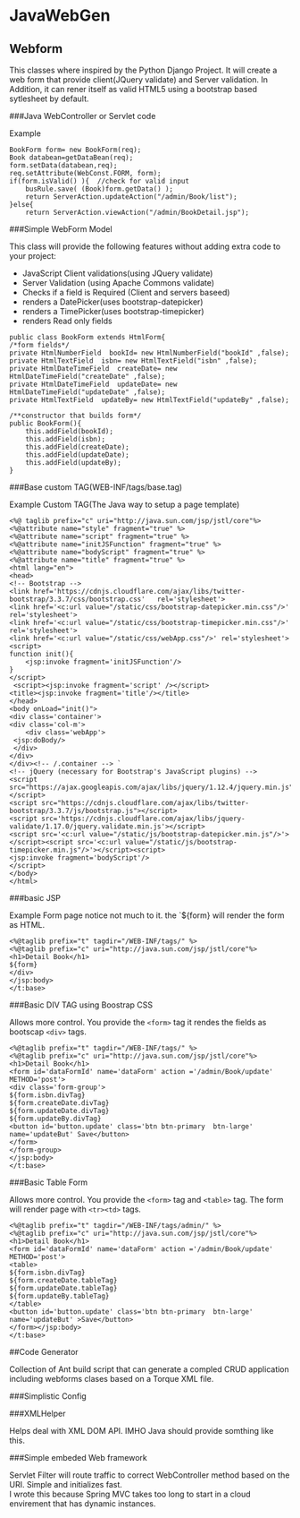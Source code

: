 # JavaWebGen

## Webform

This classes where inspired by the Python Django Project.  It will create a web form that provide client(JQuery validate) and Server validation. 
In Addition, it can rener itself as valid HTML5 using a bootstrap based sytlesheet by default.

###Java WebController or Servlet code

Example
```
BookForm form= new BookForm(req);
Book databean=getDataBean(req);
form.setData(databean,req);
req.setAttribute(WebConst.FORM, form);
if(form.isValid() ){  //check for valid input
    busRule.save( (Book)form.getData() );
    return ServerAction.updateAction("/admin/Book/list");
}else{
    return ServerAction.viewAction("/admin/BookDetail.jsp");
```

###Simple WebForm Model

This class will provide the following features without adding extra code to your project:
* JavaScript Client validations(using JQuery validate)
* Server Validation (using Apache Commons validate)
* Checks if a field is Required (Client and servers baseed)
* renders a DatePicker(uses bootstrap-datepicker)
* renders a TimePicker(uses bootstrap-timepicker)
* renders Read only fields

```
public class BookForm extends HtmlForm{
/*form fields*/
private HtmlNumberField  bookId= new HtmlNumberField("bookId" ,false);
private HtmlTextField  isbn= new HtmlTextField("isbn" ,false);
private HtmlDateTimeField  createDate= new HtmlDateTimeField("createDate" ,false);
private HtmlDateTimeField  updateDate= new HtmlDateTimeField("updateDate" ,false);
private HtmlTextField  updateBy= new HtmlTextField("updateBy" ,false);

/**constructor that builds form*/
public BookForm(){
    this.addField(bookId);
    this.addField(isbn);
    this.addField(createDate);
    this.addField(updateDate);
    this.addField(updateBy);
}
```

    
###Base custom TAG(WEB-INF/tags/base.tag)

Example Custom TAG(The Java way to setup a page template)
```
<%@ taglib prefix="c" uri="http://java.sun.com/jsp/jstl/core"%>
<%@attribute name="style" fragment="true" %>
<%@attribute name="script" fragment="true" %>
<%@attribute name="initJSFunction" fragment="true" %>
<%@attribute name="bodyScript" fragment="true" %>
<%@attribute name="title" fragment="true" %>
<html lang="en">
<head>
<!-- Bootstrap -->
<link href='https://cdnjs.cloudflare.com/ajax/libs/twitter-bootstrap/3.3.7/css/bootstrap.css'	rel='stylesheet'>
<link href='<c:url value="/static/css/bootstrap-datepicker.min.css"/>'	rel='stylesheet'>
<link href='<c:url value="/static/css/bootstrap-timepicker.min.css"/>' rel='stylesheet'>
<link href='<c:url value="/static/css/webApp.css"/>' rel='stylesheet'>
<script>
function init(){
    <jsp:invoke fragment='initJSFunction'/>
}
</script>
 <script><jsp:invoke fragment='script' /></script>
<title><jsp:invoke fragment='title'/></title> 
</head>
<body onLoad="init()">
<div class='container'>
<div class='col-m'>	
	<div class='webApp'>
 <jsp:doBody/>
 </div>	 
</div>	
</div><!-- /.container --> `
<!-- jQuery (necessary for Bootstrap's JavaScript plugins) -->
<script src="https://ajax.googleapis.com/ajax/libs/jquery/1.12.4/jquery.min.js"></script>
<script src="https://cdnjs.cloudflare.com/ajax/libs/twitter-bootstrap/3.3.7/js/bootstrap.js"></script>
<script src='https://cdnjs.cloudflare.com/ajax/libs/jquery-validate/1.17.0/jquery.validate.min.js'></script>
<script src='<c:url value="/static/js/bootstrap-datepicker.min.js"/>'>
</script><script src='<c:url value="/static/js/bootstrap-timepicker.min.js"/>'></script><script>
<jsp:invoke fragment='bodyScript'/> 
</script>
</body>
</html>
```

###basic JSP

Example Form page notice not much to it.  the `${form} will render the form as HTML.

```
<%@taglib prefix="t" tagdir="/WEB-INF/tags/" %> 
<%@taglib prefix="c" uri="http://java.sun.com/jsp/jstl/core"%>
<h1>Detail Book</h1>
${form}
</div> 
</jsp:body>
</t:base>
```
 
###Basic DIV TAG using Boostrap CSS

Allows more control.  You provide the `<form>` tag it rendes the fields as bootscap `<div>` tags.
```
<%@taglib prefix="t" tagdir="/WEB-INF/tags/" %> 
<%@taglib prefix="c" uri="http://java.sun.com/jsp/jstl/core"%>
<h1>Detail Book</h1>
<form id='dataFormId' name='dataForm' action ='/admin/Book/update' METHOD='post'>
<div class='form-group'>
${form.isbn.divTag}
${form.createDate.divTag}
${form.updateDate.divTag}
${form.updateBy.divTag}
<button id='button.update' class='btn btn-primary  btn-large' name='updateBut' Save</button>
</form>
</form-group>
</jsp:body>
</t:base>
```

###Basic Table Form

Allows more control.  You provide the `<form>` tag and `<table>` tag.  The form will render page with `<tr><td>` tags.
```
<%@taglib prefix="t" tagdir="/WEB-INF/tags/admin/" %> 
<%@taglib prefix="c" uri="http://java.sun.com/jsp/jstl/core"%>
<h1>Detail Book</h1>
<form id='dataFormId' name='dataForm' action ='/admin/Book/update' METHOD='post'>
<table>
${form.isbn.divTag}
${form.createDate.tableTag}
${form.updateDate.tableTag}
${form.updateBy.tableTag}
</table>
<button id='button.update' class='btn btn-primary  btn-large' name='updateBut' >Save</button>
</form></jsp:body>
</t:base>
```

##Code Generator 

Collection of Ant build script that can generate a compled CRUD application including webforms clases based on a Torque XML file.

###Simplistic Config



###XMLHelper

Helps deal with XML DOM API.  IMHO Java should provide somthing like this.

###Simple embeded Web framework

Servlet Filter will route traffic to correct WebController method based on the URI.  Simple and initializes fast.  
I wrote this because Spring MVC takes too long to start in a cloud envirement that has dynamic instances.

